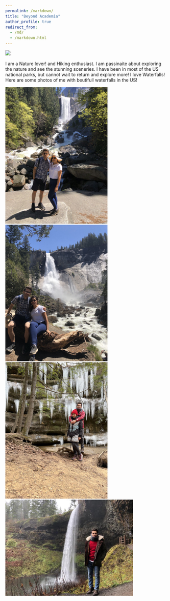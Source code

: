 ```yaml
---
permalink: /markdown/
title: "Beyond Academia"
author_profile: true
redirect_from: 
  - /md/
  - /markdown.html
---
```


<img src="/images/hobbies.png">


I am a Nature lover! and Hiking enthusiast. I am passinaite about exploring the nature and see the stunning sceneries. I have been in most of the US national parks, but cannot wait to return and explore more! I love Waterfalls! Here are some photos of me with beutifull waterfalls in the US!

<img src="/images/fall1.jpg" height="426"  width="320">

<img src="/images/fall2.jpg" height="426"  width="320">

<img src="/images/fall3.jpg" height="426"  width="320">

<img src="/images/fall4.jpg" height="300"  width="400">
